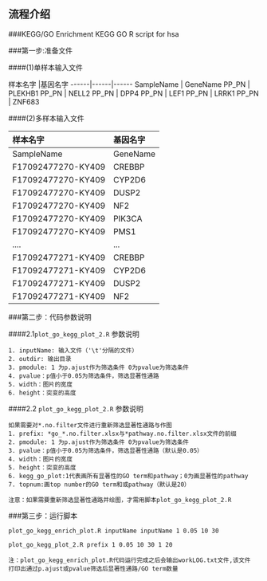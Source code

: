 ## 流程介绍  

###KEGG/GO Enrichment
KEGG GO R script for hsa

###第一步:准备文件

####(1)单样本输入文件

样本名字 |基因名字
------|------|------
SampleName | GeneName
PP_PN | PLEKHB1
PP_PN | NELL2
PP_PN | DPP4
PP_PN | LEF1
PP_PN | LRRK1
PP_PN | ZNF683

####(2)多样本输入文件

样本名字 |基因名字
:-------|:------
SampleName | GeneName
F17092477270-KY409 | CREBBP
F17092477270-KY409 | CYP2D6
F17092477270-KY409 | DUSP2
F17092477270-KY409 | NF2
F17092477270-KY409 | PIK3CA
F17092477270-KY409 | PMS1
....               |...
F17092477271-KY409 | CREBBP
F17092477271-KY409 | CYP2D6
F17092477271-KY409 | DUSP2
F17092477271-KY409 | NF2

###第二步：代码参数说明

####2.1`plot_go_kegg_plot_2.R` 参数说明
```text
1. inputName: 输入文件（'\t'分隔的文件）
2. outdir: 输出目录
3. pmodule: 1 为p.ajust作为筛选条件 0为pvalue为筛选条件
4. pvalue：p值小于0.05为筛选条件，筛选显著性通路
5. width：图片的宽度
6. height：突变的高度
```

####2.2 `plot_go_kegg_plot_2.R` 参数说明

```text
如果需要对*.no.filter文件进行重新筛选显著性通路与作图
1. prefix: *go_*.no.filter.xlsx与*pathway.no.filter.xlsx文件的前缀
2. pmodule: 1 为p.ajust作为筛选条件 0为pvalue为筛选条件
3. pvalue：p值小于0.05为筛选条件，筛选显著性通路（默认是0.05）
4. width：图片的宽度
5. height：突变的高度
6. kegg_go_plot:1代表画所有显著性的GO term和pathway；0为画显著性的pathway
7. topnum:画top number的GO term和或pathway（默认是20）
```


`注意：如果需要重新筛选显著性通路并绘图，才需用脚本plot_go_kegg_plot_2.R`

###第三步：运行脚本

```shell
plot_go_kegg_enrich_plot.R inputName inputName 1 0.05 10 30
```

```shell
plot_go_kegg_plot_2.R prefix 1 0.05 10 30 1 20 

```
`注：plot_go_kegg_enrich_plot.R代码运行完成之后会输出workLOG.txt文件,该文件
打印出通过p.ajust或pvalue筛选后显著性通路/GO term数量`
